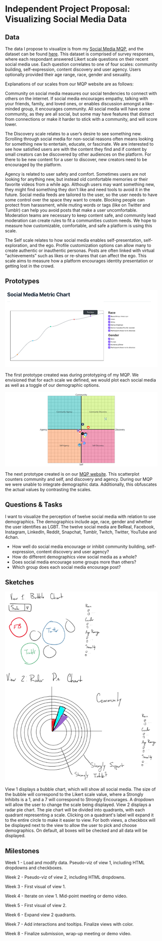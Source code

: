 # Independent Project Proposal: Visualizing Social Media Data

## Data
The data I propose to visualize is from my [Social Media MQP](https://socialsight.glitch.me/index.html), and the dataset can be found [here](https://gist.githubusercontent.com/flanagancarlie/985c6e920016a7e0039d5105cc4fdb22/raw/9213b64f32e1ba5d076a96c9307a0be9de143f84/mqp_data.csv). This dataset is comprised of survey responses, where each respondant answered Likert scale questions on their recent social media use. Each question correlates to one of four scales: community building, self-expression, content discovery and user agency. Users optionally provided their age range, race, gender and sexuality.

Explanations of our scales from our MQP website are as follows: 


Community on social media measures our social tendencies to connect with others on the internet. If social media encourages empathy, talking with your friends, family, and loved ones, or enables discussion amongst a like-minded group, it encourages community. All social media will have some community, as they are all social, but some may have features that distract from connections or make it harder to stick with a community, and will score lower.

The Discovery scale relates to a user’s desire to see something new. Scrolling through social media for non-social reasons often means looking for something new to entertain, educate, or fascinate. We are interested to see how satisfied users are with the content they find and if content by small creators can be discovered by other audiences on the platform. For there to be new content for a user to discover, new creators need to be encouraged by the platform.

Agency is related to user safety and comfort. Sometimes users are not looking for anything new, but instead old comfortable memories or their favorite videos from a while ago. Although users may want something new, they might find something they don't like and need tools to avoid it in the future. Social media feeds are tailored to the user, so the user needs to have some control over the space they want to create. Blocking people can protect from harassment, while muting words or tags (like on Twitter and Tumblr) can help you avoid posts that make a user uncomfortable. Moderation teams are necessary to keep content safe, and community lead moderation can create rules to fit a communities custom needs. We hope to measure how customizable, comfortable, and safe a platform is using this scale.

The Self scale relates to how social media enables self-presentation, self-exploration, and the ego. Profile customization options can allow many to create authentic or inauthentic personas. Posts are often linked with virtual “achievements” such as likes or re-shares that can affect the ego. This scale aims to measure how a platform encourages identity presentation or getting lost in the crowd.

## Prototypes
![image](https://github.com/flanagancarlie/social-media-isp-proposal/blob/main/mqp_prototype.png?raw=true)

The first prototype created was during prototyping of my MQP. We envisioned that for each scale we defined, we would plot each social media as well as a toggle of our demographic options.

![image](https://github.com/flanagancarlie/social-media-isp-proposal/blob/main/mqp_viz.png?raw=true)

The next prototype created is on our [MQP website](https://socialsight.glitch.me/). This scatterplot counters community and self, and discovery and agency. During our MQP we were unable to integrate demographic data. Additionally, this obfuscates the actual values by contrasting the scales.

## Questions & Tasks
I want to visualize the perception of twelve social media with relation to use demographics. The demographics include age, race, gender and whether the user identifies as LGBT. The twelve social media are BeReal, Facebook, Instagram, LinkedIn, Reddit, Snapchat, Tumblr, Twitch, Twitter, YouTube and 4chan.
* How well do social media encourage or inhibit community building, self-expression, content discovery and user agency?
* How do different demographics view social media as a whole?
* Does social media encourage some groups more than others? 
* Which group does each social media encourage post?

## Sketches
![image](https://github.com/flanagancarlie/social-media-isp-proposal/blob/main/viz_sketches.png?raw=true)

View 1 displays a bubble chart, which will show all social media. The size of the bubble will correspond to the Likert scale value, where a Strongly Inhibits is a 1, and a 7 will correspond to Strongly Encourages. A dropdown will allow the user to change the scale being displayed.
View 2 displays a radar pie chart. The pie chart will be divided into quadrants, with each quadrant representing a scale. Clicking on a quadrant's label will expand it to the entire circle to make it easier to view.
For both views, a checkbox will be displayed next to the view to allow the user to pick and choose demographics. On default, all boxes will be checked and all data will be displayed.

## Milestones
Week 1 - Load and modify data. Pseudo-viz of view 1, including HTML dropdowns and checkboxes. 

Week 2 - Pseudo-viz of view 2, including HTML dropdowns. 

Week 3 - First visual of view 1.

Week 4 - Iterate on view 1. Mid-point meeting or demo video. 

Week 5 - First visual of view 2.

Week 6 - Expand view 2 quadrants.

Week 7 - Add interactions and tooltips. Finalize views with color. 

Week 8 - Finalize submission, wrap-up meeting or demo video.


